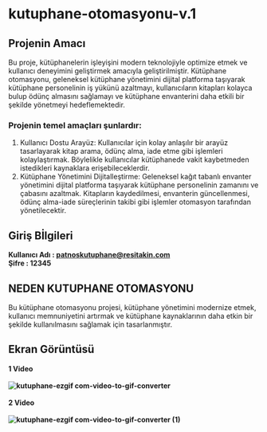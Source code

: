# kutuphane-otomasyonu-v.1
## Projenin Amacı 
Bu proje, kütüphanelerin işleyişini modern teknolojiyle optimize etmek ve kullanıcı deneyimini geliştirmek amacıyla geliştirilmiştir. Kütüphane otomasyonu, geleneksel kütüphane yönetimini dijital platforma taşıyarak kütüphane personelinin iş yükünü azaltmayı, kullanıcıların kitapları kolayca bulup ödünç almasını sağlamayı ve kütüphane envanterini daha etkili bir şekilde yönetmeyi hedeflemektedir.
### Projenin temel amaçları şunlardır:
1. Kullanıcı Dostu Arayüz: Kullanıcılar için kolay anlaşılır bir arayüz tasarlayarak kitap arama, ödünç alma, iade etme gibi işlemleri kolaylaştırmak. Böylelikle kullanıcılar kütüphanede vakit kaybetmeden istedikleri kaynaklara erişebileceklerdir.
2. Kütüphane Yönetimini Dijitalleştirme: Geleneksel kağıt tabanlı envanter yönetimini dijital platforma taşıyarak kütüphane personelinin zamanını ve çabasını azaltmak. Kitapların kaydedilmesi, envanterin güncellenmesi, ödünç alma-iade süreçlerinin takibi gibi işlemler otomasyon tarafından yönetilecektir.

## Giriş Bİlgileri
**Kullanıcı Adı : patnoskutuphane@resitakin.com**<br>
**Şifre : 12345**<br>

## NEDEN KUTUPHANE OTOMASYONU
Bu kütüphane otomasyonu projesi, kütüphane yönetimini modernize etmek, kullanıcı memnuniyetini artırmak ve kütüphane kaynaklarının daha etkin bir şekilde kullanılmasını sağlamak için tasarlanmıştır.
## Ekran Görüntüsü 
<b>1 Video <b> <br>
<br>
![kutuphane-ezgif com-video-to-gif-converter](https://github.com/resitakinn/kutuphane-otomasyonu/assets/103512411/25360030-b6e3-44b3-b81b-206ea0baea69) <br><br>
<b>2 Video <b><br>
<br>
![kutuphane-ezgif com-video-to-gif-converter (1)](https://github.com/resitakinn/kutuphane-otomasyonu/assets/103512411/d9a29eac-17d7-4ee7-8b56-c45c1ffdf99b)
